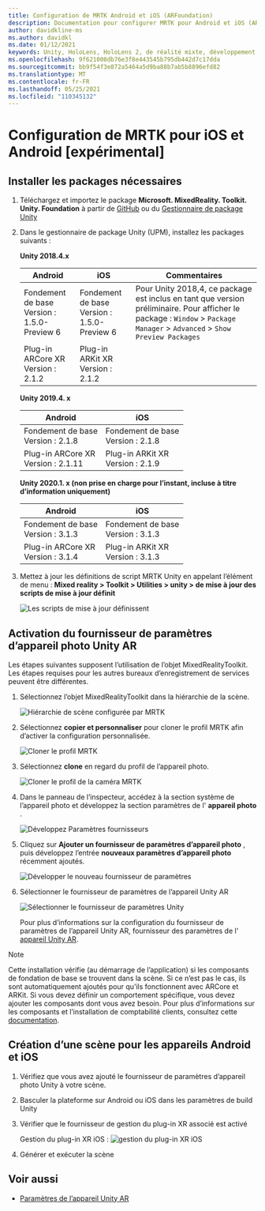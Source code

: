 ```yaml
---
title: Configuration de MRTK Android et iOS (ARFoundation)
description: Documentation pour configurer MRTK pour Android et iOS (ARFoundation) dans Unity
author: davidkline-ms
ms.author: davidkl
ms.date: 01/12/2021
keywords: Unity, HoloLens, HoloLens 2, de réalité mixte, développement, MRTK, AR Core, kit AR, iOS, IOS, Android, comptabilité basique
ms.openlocfilehash: 9f621008db76e3f8e443545b795db442d7c17dda
ms.sourcegitcommit: bb9f54f3e872a5464a5d9ba88b7ab5b8896efd82
ms.translationtype: MT
ms.contentlocale: fr-FR
ms.lasthandoff: 05/25/2021
ms.locfileid: "110345132"
---
```

# <a name="how-to-configure-mrtk-for-ios-and-android-experimental"></a>Configuration de MRTK pour iOS et Android [expérimental]

## <a name="install-required-packages"></a>Installer les packages nécessaires

1. Téléchargez et importez le package **Microsoft. MixedReality. Toolkit. Unity. Foundation** à partir de [GitHub](https://github.com/microsoft/MixedRealityToolkit-Unity/releases/tag/v2.3.0) ou du [Gestionnaire de package Unity](../configuration/usingupm.md)

1. Dans le gestionnaire de package Unity (UPM), installez les packages suivants :

    **Unity 2018.4.x**

    | **Android** | **iOS** | Commentaires |
    | --- | --- | --- |
    | Fondement de base  <br/> Version : 1.5.0-Preview 6 | Fondement de base  <br/> Version : 1.5.0-Preview 6 | Pour Unity 2018,4, ce package est inclus en tant que version préliminaire. Pour afficher le package : `Window` > `Package Manager` > `Advanced` > `Show Preview Packages` |
    | Plug-in ARCore XR <br/> Version : 2.1.2 | Plug-in ARKit XR <br/> Version : 2.1.2 | |

    **Unity 2019.4. x**

    | **Android** | **iOS** |
    | --- | --- |
    | Fondement de base  <br/> Version : 2.1.8 |  Fondement de base  <br/> Version : 2.1.8 |
    | Plug-in ARCore XR <br/> Version : 2.1.11 | Plug-in ARKit XR <br/> Version : 2.1.9 |

    **Unity 2020.1. x (non prise en charge pour l’instant, incluse à titre d’information uniquement)**

    | **Android** | **iOS** |
    | --- | --- |
    | Fondement de base  <br/> Version : 3.1.3 |  Fondement de base  <br/> Version : 3.1.3 |
    | Plug-in ARCore XR <br/> Version : 3.1.4 | Plug-in ARKit XR <br/> Version : 3.1.3 |

1. Mettez à jour les définitions de script MRTK Unity en appelant l’élément de menu : **Mixed reality > Toolkit > Utilities > unity > de mise à jour des scripts de mise à jour définit**

    ![Les scripts de mise à jour définissent](../features/images/UpdateScriptingDefineUnityAR.png)


## <a name="enabling-the-unity-ar-camera-settings-provider"></a>Activation du fournisseur de paramètres d’appareil photo Unity AR

Les étapes suivantes supposent l’utilisation de l’objet MixedRealityToolkit. Les étapes requises pour les autres bureaux d’enregistrement de services peuvent être différentes.

1. Sélectionnez l’objet MixedRealityToolkit dans la hiérarchie de la scène.

    ![Hiérarchie de scène configurée par MRTK](../features/images/MRTK_ConfiguredHierarchy.png)

1. Sélectionnez **copier et personnaliser** pour cloner le profil MRTK afin d’activer la configuration personnalisée.

    ![Cloner le profil MRTK](../features/images/camera-system/CloneProfileARFoundation.png)

1. Sélectionnez **clone** en regard du profil de l’appareil photo.

    ![Cloner le profil de la caméra MRTK](../features/images/camera-system/CloneCameraProfileARFoundation.png)

1. Dans le panneau de l’inspecteur, accédez à la section système de l’appareil photo et développez la section paramètres de l' **appareil photo** .

    ![Développez Paramètres fournisseurs](../features/images/camera-system/ExpandProviders.png)

1. Cliquez sur **Ajouter un fournisseur de paramètres d’appareil photo** , puis développez l’entrée **nouveaux paramètres d’appareil photo** récemment ajoutés.

    ![Développer le nouveau fournisseur de paramètres](../features/images/camera-system/ExpandNewProvider.png)

1. Sélectionner le fournisseur de paramètres de l’appareil Unity AR

    ![Sélectionner le fournisseur de paramètres Unity](../features/images/camera-system/SelectUnityArSettings.png)

    Pour plus d’informations sur la configuration du fournisseur de paramètres de l’appareil Unity AR, fournisseur des paramètres de l' [appareil Unity AR](../features/camera-system/unity-ar-camera-settings.md).

> [!NOTE]
> Cette installation vérifie (au démarrage de l’application) si les composants de fondation de base se trouvent dans la scène. Si ce n’est pas le cas, ils sont automatiquement ajoutés pour qu’ils fonctionnent avec ARCore et ARKit.
> Si vous devez définir un comportement spécifique, vous devez ajouter les composants dont vous avez besoin.
> Pour plus d’informations sur les composants et l’installation de comptabilité clients, consultez cette [documentation](https://docs.unity3d.com/Packages/com.unity.xr.arfoundation@2.2/manual/index.html#samples).

## <a name="building-a-scene-for-android-and-ios-devices"></a>Création d’une scène pour les appareils Android et iOS

1. Vérifiez que vous avez ajouté le fournisseur de paramètres d’appareil photo Unity à votre scène.

1. Basculer la plateforme sur Android ou iOS dans les paramètres de build Unity

1. Vérifier que le fournisseur de gestion du plug-in XR associé est activé

    Gestion du plug-in XR iOS :  ![ gestion du plug-in XR iOS](../features/images/XRManagementiOS.png)

1. Générer et exécuter la scène

## <a name="see-also"></a>Voir aussi

- [Paramètres de l’appareil Unity AR](../features/camera-system/unity-ar-camera-settings.md)
